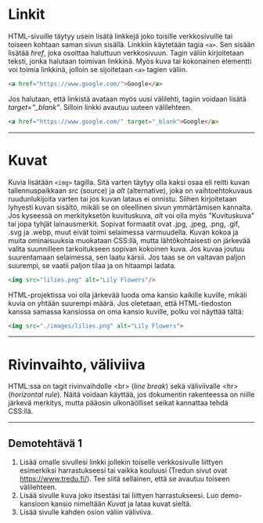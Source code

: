 # Linkit

HTML-sivuille täytyy usein lisätä linkkejä joko toisille verkkosivuille tai toiseen kohtaan saman sivun sisällä. Linkkiin käytetään tagia ````<a>````. 
Sen sisään lisätää *href*, joka osoittaa haluttuun verkkosivuun. Tagin väliin kirjoitetaan teksti, jonka halutaan toimivan linkkinä. Myös kuva tai kokonainen elementti voi toimia linkkinä, jolloin se sijoitetaan ``<a>`` tagien väliin.
````html
<a href="https://www.google.com/">Google</a>
````

Jos halutaan, että linkistä avataan myös uusi välilehti, tagiin voidaan lisätä *target="_blank"*. Silloin linkki avautuu uuteen välilehteen.

````html 
<a href="https://www.google.com/" target="_blank">Google</a>
````

---

# Kuvat

Kuvia lisätään ``<img>`` tagilla. Sitä varten täytyy olla kaksi osaa eli reitti kuvan tallennuspaikkaan *src* (source) ja *alt* (alternative), joka on vaihtoehtokuvaus ruudunlukijoita varten 
tai jos kuvan lataus ei onnistu. Siihen kirjoitetaan lyhyesti kuvan sisältö, mikäli se on oleellinen sivun ymmärtämisen kannalta. Jos kyseessä on merkityksetön kuvituskuva, *alt* voi olla myös "Kuvituskuva" tai jopa tyhjät lainausmerkit. 
Sopivat formaatit ovat .jpg, .jpeg, .png, .gif, .svg ja .webp, muut eivät toimi selaimessa varmuudella. Kuvan kokoa ja muita ominaisuuksia muokataan CSS:llä, mutta lähtökohtaisesti on järkevää valita suunnilleen tarkoitukseen sopivan kokoinen kuva. 
Jos kuvaa joutuu suurentamaan selaimessa, sen laatu kärsii. Jos taas se on valtavan paljon suurempi, se vaatii paljon tilaa ja on hitaampi ladata.

````html
<img src="lilies.png" alt="Lily Flowers"/>
````

HTML-projektissa voi olla järkevää luoda oma kansio kaikille kuville, mikäli kuvia on yhtään suurempi määrä. Jos oletetaan, että HTML-tiedoston kanssa samassa kansiossa on oma kansio kuville, polku voi näyttää tältä:

````html
<img src="./images/lilies.png" alt="Lily Flowers">
````
---

# Rivinvaihto, väliviiva

HTML:ssa on tagit rivinvaihdolle \<br> (*line break*) sekä väliviivalle \<hr> (*horizontal rule*). Näitä voidaan käyttää, jos dokumentin rakenteessa on niille järkevä merkitys, mutta pääosin ulkonäölliset seikat kannattaa tehdä CSS:llä. 

---

## Demotehtävä 1

1. Lisää omalle sivullesi linkki jollekin toiselle verkkosivulle liittyen esimerkiksi harrastukseesi tai vaikka kouluusi (Tredun sivut ovat https://www.tredu.fi/). 
Tee siitä sellainen, että se avautuu toiseen välilehteen.
2. Lisää sivulle kuva joko itsestäsi tai liittyen harrastukseesi. Luo demo-kansioon kansio nimeltään *Kuvat* ja lataa kuvat sieltä.
3. Lisää sivulle kahden osion väliin väliviiva.

